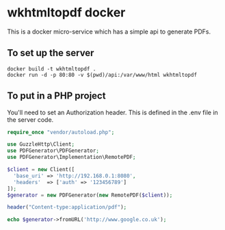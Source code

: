 # wkhtmltopdf docker
This is a docker micro-service which has a simple api to generate PDFs.

## To set up the server
```
docker build -t wkhtmltopdf .
docker run -d -p 80:80 -v $(pwd)/api:/var/www/html wkhtmltopdf
```

## To put in a PHP project
You'll need to set an Authorization header. This is defined in the .env file
in the server code.
```php
require_once "vendor/autoload.php";

use GuzzleHttp\Client;
use PDFGenerator\PDFGenerator;
use PDFGenerator\Implementation\RemotePDF;

$client = new Client([
  'base_uri' => 'http://192.168.0.1:8080',
  'headers'  => ['auth' => '123456789']
]);
$generator = new PDFGenerator(new RemotePDF($client));

header("Content-type:application/pdf");

echo $generator->fromURL('http://www.google.co.uk');
```

